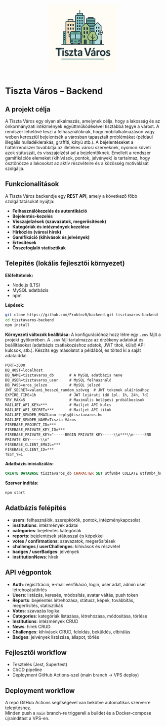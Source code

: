 <p align="center">
  <img src="tisztavaros_logo.png" alt="Tiszta Város logó" width="220"/>
</p>

# Tiszta Város – Backend

## A projekt célja
A Tiszta Város egy olyan alkalmazás, amelynek célja, hogy a lakosság és az önkormányzati intézmények együttműködésével tisztábbá tegye a várost. A rendszer lehetővé teszi a felhasználóknak, hogy mobilalkalmazáson vagy weben keresztül bejelentsék a városban tapasztalt problémákat (például illegális hulladéklerakás, graffiti, kátyú stb.). A bejelentéseket a háttérrendszer továbbítja az illetékes városi szerveknek, nyomon követi azok státuszát, és visszajelzést ad a bejelentőknek. Emellett a rendszer gamifikációs elemeket (kihívások, pontok, jelvények) is tartalmaz, hogy ösztönözze a lakosokat az aktív részvételre és a közösség motiválását szolgálja.

## Funkcionalitások
A Tiszta Város backendje egy **REST API**, amely a következő főbb szolgáltatásokat nyújtja:

- **Felhasználókezelés és autentikáció**
- **Bejelentés-kezelés**
- **Visszajelzések (szavazatok, megerősítések)**
- **Kategóriák és intézmények kezelése**
- **Hírközlés (városi hírek)**
- **Gamifikáció (kihívások és jelvények)**
- **Értesítések**
- **Összefoglaló statisztikák**

## Telepítés (lokális fejlesztői környezet)
**Előfeltételek:**
- Node.js (LTS)
- MySQL adatbázis
- npm

**Lépések:**
```bash
git clone https://github.com/Fruktoz0/backend.git tisztavaros-backend
cd tisztavaros-backend
npm install
```

**Környezeti változók beállítása:**
A konfigurációhoz hozz létre egy `.env` fájlt a projekt gyökerében. A `.env` fájl tartalmazza az érzékeny adatokat és beállításokat (adatbázis csatlakozáshoz adatok, JWT titok, külső API kulcsok, stb.). Készíts egy másolatot a példából, és töltsd ki a saját adataiddal:

```env
PORT=3000
DB_HOST=localhost
DB_NAME=tisztavaros_db       # A MySQL adatbázis neve
DB_USER=tisztavaros_user     # MySQL felhasználó
DB_PASS=eros_jelszo          # MySQL jelszó
JWT_SECRET=valami_hosszú_random_szöveg  # JWT tokenek aláírásához
EXPIRE_TIME=1h               # JWT lejárati idő (pl. 1h, 24h, 7d)
TRY_MAX=5                    # Maximális belépési próbálkozások
MAILJET_API_KEY=***          # Mailjet API kulcs
MAILJET_API_SECRET=***       # Mailjet API titok
MAILJET_SENDER_EMAIL=no-reply@tisztavaros.hu
MAILJET_SENDER_NAME=Tiszta Város
FIREBASE_PROJECT_ID=***
FIREBASE_PRIVATE_KEY_ID=***
FIREBASE_PRIVATE_KEY="-----BEGIN PRIVATE KEY-----\\n***\\n-----END PRIVATE KEY-----\\n"
FIREBASE_CLIENT_EMAIL=***
FIREBASE_CLIENT_ID=***
TEST_Y=1
```

**Adatbázis inicializálás:**
```sql
CREATE DATABASE tisztavaros_db CHARACTER SET utf8mb4 COLLATE utf8mb4_hungarian_ci;
```

**Szerver indítás:**
```bash
npm start
```

## Adatbázis felépítés
- **users**: felhasználók, szerepkörök, pontok, intézménykapcsolat
- **institutions**: intézmények adatai
- **categories**: bejelentés kategóriák
- **reports**: bejelentések státusszal és képekkel
- **votes / confirmations**: szavazatok, megerősítések
- **challenges / userChallenges**: kihívások és részvétel
- **badges / userBadges**: jelvények
- **institutionNews**: hírek

## API végpontok
- **Auth**: regisztráció, e-mail verifikáció, login, user adat, admin user létrehozás/törlés
- **Users**: listázás, keresés, módosítás, avatar váltás, push token
- **Reports**: bejelentés létrehozása, státusz, képek, továbbítás, megerősítés, statisztikák
- **Votes**: szavazás logika
- **Categories**: kategóriák listázása, létrehozása, módosítása, törlése
- **Institutions**: intézmények CRUD
- **News**: hírek CRUD
- **Challenges**: kihívások CRUD, feloldás, beküldés, elbírálás
- **Badges**: jelvények listázása, állapot, törlés

## Fejlesztői workflow
- Tesztelés (Jest, Supertest)
- CI/CD pipeline
- Deployment GitHub Actions-szel (main branch -> VPS deploy)

## Deployment workflow
A repó GitHub Actions segítségével van bekötve automatikus szerverre telepítéshez.  
Minden push a `main` branch-re triggereli a buildet és a Docker-compose újraindítást a VPS-en.


